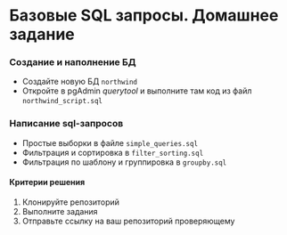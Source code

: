 # Базовые SQL запросы. Домашнее задание

### Создание и наполнение БД

- Создайте новую БД `northwind`
- Откройте в pgAdmin _querytool_ и выполните там код из файл `northwind_script.sql`

### Написание sql-запросов

- Простые выборки в файле `simple_queries.sql`
- Фильтрация и сортировка в `filter_sorting.sql`
- Фильтрация по шаблону и группировка в `groupby.sql`

#### Критерии решения
1. Клонируйте репозиторий
2. Выполните задания
3. Отправьте ссылку на ваш репозиторий проверяющему
